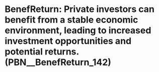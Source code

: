 # BenefReturn: __Private investors can benefit from a stable economic environment, leading to increased investment opportunities and potential returns.__ (PBN__BenefReturn_142)

